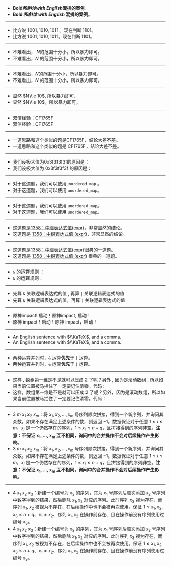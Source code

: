 - **Bold*和斜体with English*混排的案例**.
- **Bold *和斜体 with English* 混排的案例**。

---

- 比方说 $1001,1010,1011$ 。现在判断 $1101$。
- 比方说 $1001,1010,1011$。现在判断 $1101$。

---

- 不难看出， $N$的范围十分小，所以暴力即可。
- 不难看出，$N$ 的范围十分小，所以暴力即可。

---

- 不难看出，$N$的范围十分小，所以暴力即可。
- 不难看出，$N$ 的范围十分小，所以暴力即可。

---

- 显然 $N\\le 10$, 所以暴力即可.
- 显然 $N\\le 10$，所以暴力即可。

---

- 双倍经验：CF1765F
- 双倍经验：CF1765F

---

- 一道思路和这个类似的题是CF1765F，结论大差不差。
- 一道思路和这个类似的题是 CF1765F，结论大差不差。

---

- 我们设极大值为0x3f3f3f3f的原因是：
- 我们设极大值为 0x3f3f3f3f 的原因是：

---

- 对于这道题，我们可以使用`unordered_map` 。
- 对于这道题，我们可以使用 `unordered_map`。

---

- 对于这道题，我们可以使用 `unordered_map`。
- 对于这道题，我们可以使用 `unordered_map`。

---

- 这道题是[1358：中缀表达式值(expr)](http://ybt.ssoier.cn:8088/problem_show.php?pid=1358)，非常显然的结论。
- 这道题是 [1358：中缀表达式值 (expr)](http://ybt.ssoier.cn:8088/problem_show.php?pid=1358)，非常显然的结论。

---

- 这道题是[1358：中缀表达式值(expr)](http://ybt.ssoier.cn:8088/problem_show.php?pid=1358)很典的一道题。
- 这道题是 [1358：中缀表达式值 (expr)](http://ybt.ssoier.cn:8088/problem_show.php?pid=1358) 很典的一道题。

---

- `&` 的运算规则 ：
- `&` 的运算规则：

---

- 先算 `&` 关联逻辑表达式的值 , 再算 `|` 关联逻辑表达式的值
- 先算 `&` 关联逻辑表达式的值，再算 `|` 关联逻辑表达式的值

---

- 原神impact! 启动！原神impact,  启动！
- 原神 impact！启动！原神 impact，启动！

---

- An English sentence with $\\KaTeX$, and a comma.
- An English sentence with $\\KaTeX$, and a comma.

---

- 两种运算并列时，`&` 运算**优先**于 `|` 运算。
- 两种运算并列时，`&` 运算**优先**于 `|` 运算。

---

- 这样 , 数组第一维是不是就可以压成 2 了呢？另外 , 因为是滚动数组 , 所以如果当前位置被马拦住了一定要记住清零。代码 :
- 这样，数组第一维是不是就可以压成 2 了呢？另外，因为是滚动数组，所以如果当前位置被马拦住了一定要记住清零。代码：

---

- $3 \ m \ x_1 \ x_2 \ x_m$：将 $x_1, x_2, \ldots, x_m$ 号序列顺次拼接，得到一个新序列，并询问其众数。如果不存在满足上述条件的数，则返回 $-1$。数据保证对于任意 $1 \le i \le m$，$x_i$ 是一个仍然存在的序列，$1 \le x_i \le n + q$，且拼接得到的序列非空。**注意：不保证 $\boldsymbol{x_1, \ldots, x_m}$ 互不相同，询问中的合并操作不会对后续操作产生影响。**
- $3 \ m \ x_1 \ x_2 \ x_m$：将 $x_1, x_2, \ldots, x_m$ 号序列顺次拼接，得到一个新序列，并询问其众数。如果不存在满足上述条件的数，则返回 $-1$。数据保证对于任意 $1 \le i \le m$，$x_i$ 是一个仍然存在的序列，$1 \le x_i \le n + q$，且拼接得到的序列非空。**注意：不保证 $\boldsymbol{x_1, \ldots, x_m}$ 互不相同，询问中的合并操作不会对后续操作产生影响。**

---

- $4 \ x_1 \ x_2 \ x_3$：新建一个编号为 $x_3$ 的序列，其为 $x_1$ 号序列后顺次添加 $x_2$ 号序列中数字得到的结果，然后删除 $x_1, x_2$ 对应的序列。此时序列 $x_3$ 视为存在，而序列 $x_1, x_2$ 被视为不存在，在后续操作中也不会被再次使用。保证 $1 \le x_1, x_2, x_3 \le n + q$、$x_1 \ne x_2$、序列 $x_1, x_2$ 在操作前存在、且在操作前没有序列使用过编号 $x_3$。
- $4 \ x_1 \ x_2 \ x_3$：新建一个编号为 $x_3$ 的序列，其为 $x_1$ 号序列后顺次添加 $x_2$ 号序列中数字得到的结果，然后删除 $x_1, x_2$ 对应的序列。此时序列 $x_3$ 视为存在，而序列 $x_1, x_2$ 被视为不存在，在后续操作中也不会被再次使用。保证 $1 \le x_1, x_2, x_3 \le n + q$、$x_1 \ne x_2$、序列 $x_1, x_2$ 在操作前存在、且在操作前没有序列使用过编号 $x_3$。
